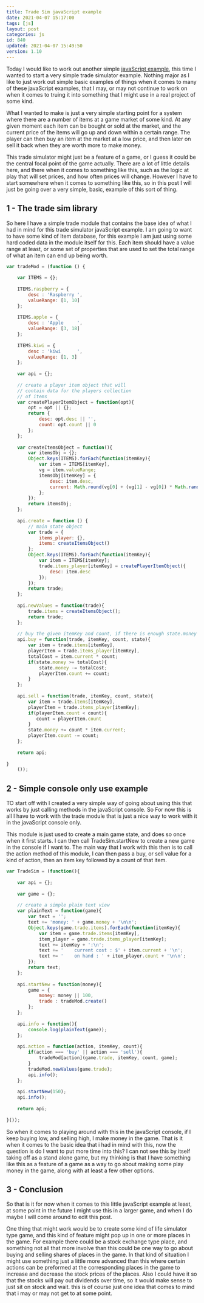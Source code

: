 ```yaml
---
title: Trade Sim javaScript example
date: 2021-04-07 15:17:00
tags: [js]
layout: post
categories: js
id: 840
updated: 2021-04-07 15:49:50
version: 1.10
---
```


Today I would like to work out another simple [javaScript example](/2021/04/02/js-javascript-example/), this time I wanted to start a very simple trade simulator example. Nothing major as I like to just work out simple basic examples of things when it comes to many of these javaScript examples, that I may, or may not continue to work on when it comes to truing it into something that I might use in a real project of some kind.

What I wanted to make is just a very simple starting point for a system where there are a number of items at a game market of some kind. At any given moment each item can be bought or sold at the market, and the current price of the items will go up and down within a certain range. The player can then buy an item at the market at a low price, and then later on sell it back when they are worth more to make money.

This trade simulator might just be a feature of a game, or I guess it could be the central focal point of the game actually. There are a lot of little details here, and there when it comes to something like this, such as the logic at play that will set prices, and how often prices will change. However I have to start somewhere when it comes to something like this, so in this post I will just be going over a very simple, basic, example of this sort of thing.

<!-- more -->

## 1 - The trade sim library

So here I have a simple trade module that contains the base idea of what I had in mind for this trade simulator javaScript example. I am going to want to have some kind of Item database, for this example I am just using some hard coded data in the module itself for this. Each item should have a value range at least, or some set of properties that are used to set the total range of what an item can end up being worth.

```js
var tradeMod = (function () {
 
    var ITEMS = {};
 
    ITEMS.raspberry = {
        desc : 'Raspberry ',
        valueRange: [1, 10]
    };
 
    ITEMS.apple = {
        desc : 'Apple     ',
        valueRange: [3, 18]
    };
 
    ITEMS.kiwi = {
        desc : 'kiwi      ',
        valueRange: [1, 3]
    };
 
    var api = {};
 
    // create a player item object that will
    // contain data for the players collection
    // of items
    var createPlayerItemObject = function(opt){
        opt = opt || {};
        return {
            desc: opt.desc || '',
            count: opt.count || 0
        };
    };
 
    var createItemsObject = function(){
        var itemsObj = {};
        Object.keys(ITEMS).forEach(function(itemKey){
            var item = ITEMS[itemKey],
            vg = item.valueRange;
            itemsObj[itemKey] = {
                desc: item.desc,
                current: Math.round(vg[0] + (vg[1] - vg[0]) * Math.random())
            };
        });
        return itemsObj;
    };
 
    api.create = function () {
        // main state object
        var trade = {
            items_player: {},
            items: createItemsObject()
        };
        Object.keys(ITEMS).forEach(function(itemKey){
            var item = ITEMS[itemKey];
            trade.items_player[itemKey] = createPlayerItemObject({
                desc: item.desc
            });
        });
        return trade;
    };
 
    api.newValues = function(trade){
        trade.items = createItemsObject();
        return trade;
    };
 
    // buy the given itemKey and count, if there is enough state.money
    api.buy = function(trade, itemKey, count, state){
        var item = trade.items[itemKey],
        playerItem = trade.items_player[itemKey],
        totalCost = item.current * count;
        if(state.money >= totalCost){
            state.money -= totalCost;
            playerItem.count += count;
        }
    };
 
    api.sell = function(trade, itemKey, count, state){
        var item = trade.items[itemKey],
        playerItem = trade.items_player[itemKey];
        if(playerItem.count < count){
           count = playerItem.count
        }
        state.money += count * item.current;
        playerItem.count -= count;
    };
 
    return api;
 
}
    ());
```

## 2 - Simple console only use example

TO start off with I created a very simple way of going about using this that works by just calling methods in the javaScript console. So For now this is all I have to work with the trade module that is just a nice way to work with it in the javaScript console only.

This module is just used to create a main game state, and does so once when it first starts. I can then call TradeSim.startNew to create a new game in the console if I want to. The main way that I work with this then is to call the action method of this module, I can then pass a buy, or sell value for a kind of action, then an item key followed by a count of that item.

```js
var TradeSim = (function(){
 
    var api = {};
 
    var game = {};
 
    // create a simple plain text view
    var plainText = function(game){
        var text = '';
        text += 'money: ' + game.money + '\n\n';
        Object.keys(game.trade.items).forEach(function(itemKey){
            var item = game.trade.items[itemKey],
            item_player = game.trade.items_player[itemKey];
            text += itemKey + ':\n';
            text += '    current cost : $' + item.current + '\n';
            text += '    on hand : ' + item_player.count + '\n\n';
        });
        return text;
    };
 
    api.startNew = function(money){
        game = {
            money: money || 100,
            trade : tradeMod.create()
        };
    };
 
    api.info = function(){
        console.log(plainText(game));
    };
 
    api.action = function(action, itemKey, count){
        if(action === 'buy' || action === 'sell'){
            tradeMod[action](game.trade, itemKey, count, game);
        }
        tradeMod.newValues(game.trade);
        api.info();
    };
 
    api.startNew(150);
    api.info();
 
    return api;
 
}());
```

So when it comes to playing around with this in the javaScript console, if I keep buying low, and selling high, I make money in the game. That is it when it comes to the basic idea that i had in mind with this, now the question is do I want to put more time into this? I can not see this by itself taking off as a stand alone game, but my thinking is that I have something like this as a feature of a game as a way to go about making some play money in the game, along with at least a few other options.

## 3 - Conclusion

So that is it for now when it comes to this little javaScript example at least, at some point in the future I might use this in a larger game, and when I do maybe I will come around to edit this post. 

One thing that might work would be to create some kind of life simulator type game, and this kind of feature might pop up in one or more places in the game. For example there could be a stock exchange type place, and something not all that more involve than this could be one way to go about buying and selling shares of places in the game. In that kind of situation I might use something just a little more advanced than this where certain actions can be preformed at the corresponding places in the game to increase and decrease the stock prices of the places. Also I could have it so that the stocks will pay out dividends over time, so it would make sense to just sit on stock and wait. this is of course just one idea that comes to mind that i may or may not get to at some point.

